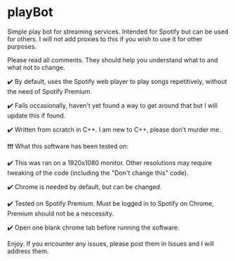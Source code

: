 # playBot
Simple play bot for streaming services. Intended for Spotify but can be used for others. I will not add proxies to this if you wish to use it for other purposes.

Please read all comments. They should help you understand what to and what not to change.

✔️ By default, uses the Spotify web player to play songs repetitively, without the need of Spotify Premium.

✔️ Fails occasionally, haven't yet found a way to get around that but I will update this if found.

✔️ Written from scratch in C++. I am new to C++, please don't murder me.


❗❗❗ What this software has been tested on:

✔️ This was ran on a 1920x1080 monitor. Other resolutions may require tweaking of the code (including the "Don't change this" code).

✔️ Chrome is needed by default, but can be changed.

✔️ Tested on Spotify Premium. Must be logged in to Spotify on Chrome, Premium should not be a nescessity.

✔️ Open one blank chrome tab before running the software.

Enjoy. If you encounter any issues, please post them in Issues and I will address them.
